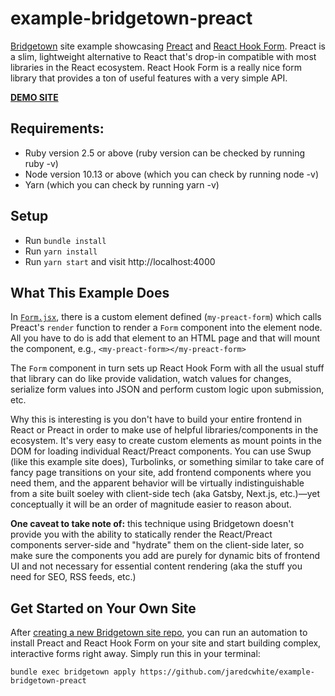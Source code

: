 # example-bridgetown-preact

[Bridgetown](https://www.bridgetownrb.com) site example showcasing [Preact](https://preactjs.com) and [React Hook Form](https://react-hook-form.com/). Preact is a slim, lightweight alternative to React that's drop-in compatible with most libraries in the React ecosystem. React Hook Form is a really nice form library that provides a ton of useful features with a very simple API.

**[DEMO SITE](https://example-bridgetown-preact.vercel.app)**

## Requirements:

* Ruby version 2.5 or above (ruby version can be checked by running ruby -v)
* Node version 10.13 or above (which you can check by running node -v)
* Yarn (which you can check by running yarn -v)

## Setup

* Run `bundle install`
* Run `yarn install`
* Run `yarn start` and visit http://localhost:4000

## What This Example Does

In [`Form.jsx`](https://github.com/jaredcwhite/example-bridgetown-preact/blob/master/frontend/javascript/Form.jsx), there is a custom element defined (`my-preact-form`) which calls Preact's `render` function to render a `Form` component into the element node. All you have to do is add that element to an HTML page and that will mount the component, e.g., `<my-preact-form></my-preact-form>`

The `Form` component in turn sets up React Hook Form with all the usual stuff that library can do like provide validation, watch values for changes, serialize form values into JSON and perform custom logic upon submission, etc.

Why this is interesting is you don't have to build your entire frontend in React or Preact in order to make use of helpful libraries/components in the ecosystem. It's very easy to create custom elements as mount points in the DOM for loading individual React/Preact components. You can use Swup (like this example site does), Turbolinks, or something similar to take care of fancy page transitions on your site, add frontend components where you need them, and the apparent behavior will be virtually indistinguishable from a site built soeley with client-side tech (aka Gatsby, Next.js, etc.)—yet conceptually it will be an order of magnitude easier to reason about.

**One caveat to take note of:** this technique using Bridgetown doesn't provide you with the ability to statically render the React/Preact components server-side and "hydrate" them on the client-side later, so make sure the components you add are purely for dynamic bits of frontend UI and not necessary for essential content rendering (aka the stuff you need for SEO, RSS feeds, etc.)

## Get Started on Your Own Site

After [creating a new Bridgetown site repo](https://www.bridgetownrb.com/docs/), you can run an automation to install Preact and React Hook Form on your site and start building complex, interactive forms right away. Simply run this in your terminal:

```
bundle exec bridgetown apply https://github.com/jaredcwhite/example-bridgetown-preact
```
